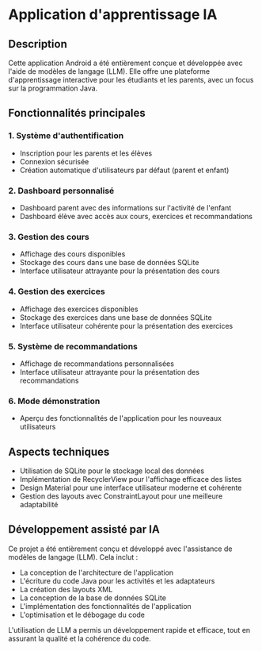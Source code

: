 # Application d'apprentissage IA

## Description

Cette application Android a été entièrement conçue et développée avec l'aide de modèles de langage (LLM). Elle offre une plateforme d'apprentissage interactive pour les étudiants et les parents, avec un focus sur la programmation Java.

## Fonctionnalités principales

### 1. Système d'authentification
- Inscription pour les parents et les élèves
- Connexion sécurisée
- Création automatique d'utilisateurs par défaut (parent et enfant)

### 2. Dashboard personnalisé
- Dashboard parent avec des informations sur l'activité de l'enfant
- Dashboard élève avec accès aux cours, exercices et recommandations

### 3. Gestion des cours
- Affichage des cours disponibles
- Stockage des cours dans une base de données SQLite
- Interface utilisateur attrayante pour la présentation des cours

### 4. Gestion des exercices
- Affichage des exercices disponibles
- Stockage des exercices dans une base de données SQLite
- Interface utilisateur cohérente pour la présentation des exercices

### 5. Système de recommandations
- Affichage de recommandations personnalisées
- Interface utilisateur attrayante pour la présentation des recommandations

### 6. Mode démonstration
- Aperçu des fonctionnalités de l'application pour les nouveaux utilisateurs

## Aspects techniques

- Utilisation de SQLite pour le stockage local des données
- Implémentation de RecyclerView pour l'affichage efficace des listes
- Design Material pour une interface utilisateur moderne et cohérente
- Gestion des layouts avec ConstraintLayout pour une meilleure adaptabilité

## Développement assisté par IA

Ce projet a été entièrement conçu et développé avec l'assistance de modèles de langage (LLM). Cela inclut :

- La conception de l'architecture de l'application
- L'écriture du code Java pour les activités et les adaptateurs
- La création des layouts XML
- La conception de la base de données SQLite
- L'implémentation des fonctionnalités de l'application
- L'optimisation et le débogage du code

L'utilisation de LLM a permis un développement rapide et efficace, tout en assurant la qualité et la cohérence du code.


